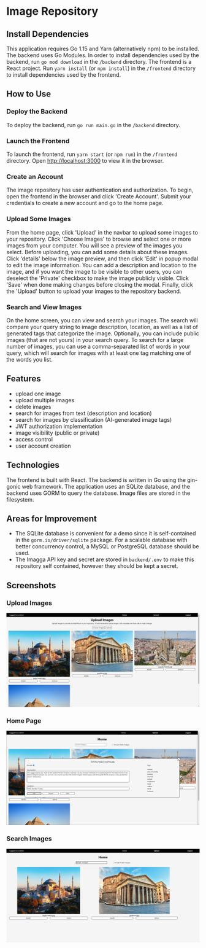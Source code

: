 # Image Repository

## Install Dependencies
This application requires Go 1.15 and Yarn (alternatively npm) to be installed. The backend uses Go Modules. In order to install dependencies used by the backend, run `go mod download` in the `/backend` directory. The frontend is a React project. Run `yarn install` (or `npm install`) in the `/frontend` directory to install dependencies used by the frontend.

## How to Use
### Deploy the Backend
To deploy the backend, run `go run main.go` in the `/backend` directory.
### Launch the Frontend
To launch the frontend, run `yarn start` (or `npm run`) in the `/frontend` directory. Open [http://localhost:3000](http://localhost:3000) to view it in the browser.
### Create an Account
The image repository has user authentication and authorization. To begin, open the frontend in the browser and click 'Create Account'. Submit your credentials to create a new account and go to the home page.
### Upload Some Images
From the home page, click 'Upload' in the navbar to upload some images to your repository. Click 'Choose Images' to browse and select one or more images from your computer. You will see a preview of the images you select. Before uploading, you can add some details about these images. Click 'details' below the image preview, and then click 'Edit' in popup modal to edit the image information. You can add a description and location to the image, and if you want the image to be visible to other users, you can deselect the 'Private' checkbox to make the image publicly visible. Click 'Save' when done making changes before closing the modal. Finally, click the 'Upload' button to upload your images to the repository backend.
### Search and View Images
On the home screen, you can view and search your images. The search will compare your query string to image description, location, as well as a list of generated tags that categorize the image. Optionally, you can include public images (that are not yours) in your search query. To search for a large number of images, you can use a comma-separated list of words in your query, which will search for images with at least one tag matching one of the words you list.

## Features
- upload one image
- upload multiple images
- delete images
- search for images from text (description and location)
- search for images by classification (AI-generated image tags)
- JWT authorization implementation
- image visibility (public or private)
- access control
- user account creation

## Technologies
The frontend is built with React. The backend is written in Go using the gin-gonic web framework. The application uses an SQLite database, and the backend uses GORM to query the database. Image files are stored in the filesystem.

## Areas for Improvement
- The SQLite database is convenient for a demo since it is self-contained in the `gorm.io/driver/sqlite` package. For a scalable database with better concurrency control, a MySQL or PostgreSQL database should be used.
- The Imagga API key and secret are stored in `backend/.env` to make this repository self contained, however they should be kept a secret.

## Screenshots
### Upload Images
![upload](./screenshots/upload.jpg)
### Home Page
![home](./screenshots/home.jpg)
### Search Images
![search](./screenshots/search.jpg)
